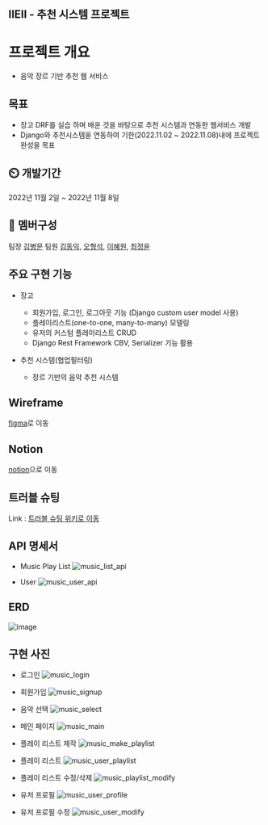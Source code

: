 ## IIEII - 추천 시스템 프로젝트

# **프로젝트 개요**

- 음악 장르 기반 추천 웹 서비스

## 목표

- 장고 DRF를 실습 하며 배운 것을 바탕으로 추천 시스템과 연동한 웹서비스 개발
- Django와 추천시스템을 연동하여 기한(2022.11.02 ~ 2022.11.08)내에 프로젝트 완성을 목표


## ⏲️ 개발기간
2022년 11월 2일 ~ 2022년 11월 8일

## 🧙 멤버구성
팀장 [김병문](https://github.com/kbm1933)
팀원 [김동익](https://github.com/DongIkkk), [오형석](https://github.com/auberr), [이혜원](https://github.com/wonprogrammer), [최정윤](https://github.com/uniqquej)

## 주요 구현 기능

- 장고
    - 회원가입, 로그인, 로그아웃 기능 (Django custom user model 사용)
    - 플레이리스트(one-to-one, many-to-many) 모델링
    - 유저의 커스텀 플레이리스트 CRUD
    - Django Rest Framework CBV, Serializer 기능 활용

- 추천 시스템(협업필터링)
    - 장르 기반의 음악 추천 시스템

## Wireframe
[figma](https://www.figma.com/file/61J4GBqSGcx69471DbFLZ7/4_team_project?node-id=6%3A2)로 이동

## Notion
[notion](https://www.notion.so/IIEII-73143dd9bd204b8298aa8a20959279ee#fcb6972857c24292b911b1badfdee7f9)으로 이동

## 트러블 슈팅
Link : [트러블 슈팅 위키로 이동](https://github.com/kbm1933/B2_IIEII_DRF/wiki/Editing-%ED%8A%B8%EB%9F%AC%EB%B8%94-%EC%8A%88%ED%8C%85)

## API 명세서
- Music Play List
![music_list_api](https://user-images.githubusercontent.com/55372753/200352093-29e35d99-4170-427f-8157-2e19fab4026a.png)

- User
![music_user_api](https://user-images.githubusercontent.com/55372753/200352177-c6815724-6dcc-4744-acbb-6880cc2cf8e7.png)

## ERD
![image](https://user-images.githubusercontent.com/55372753/200350562-ebfdc612-1d8f-4cad-b71f-0cd4ca19262a.png)

## 구현 사진
 - 로그인
 ![music_login](https://user-images.githubusercontent.com/55372753/200352607-ea792024-3ce3-49a8-a52b-7392b1d9db6e.png)

 - 회원가입
 ![music_signup](https://user-images.githubusercontent.com/55372753/200352719-ef5155cf-f0cd-4b84-ac92-2f2419908077.png)

 - 음악 선택
 ![music_select](https://user-images.githubusercontent.com/55372753/200352818-2560872e-f622-4a19-87c1-dbb4b1e8d8a8.png)

 - 메인 페이지
 ![music_main](https://user-images.githubusercontent.com/55372753/200352893-dd436f41-ee32-4fa7-886c-7bf520cb7ac8.png)

 - 플레이 리스트 제작
 ![music_make_playlist](https://user-images.githubusercontent.com/55372753/200352979-3c7c0f1c-c992-4437-84c6-6dff2b8056ea.png)

 - 플레이 리스트
 ![music_user_playlist](https://user-images.githubusercontent.com/55372753/200353354-cc019edc-5523-417b-9ade-b84279c3820f.png)

 - 플레이 리스트 수정/삭제
 ![music_playlist_modify](https://user-images.githubusercontent.com/55372753/200354128-4f026489-b5f9-4f70-81e9-fbbfcd559bc3.png)

 - 유저 프로필
 ![music_user_profile](https://user-images.githubusercontent.com/55372753/200353475-dd9ebfac-7912-429c-92de-6f924ec27e70.png)

 - 유저 프로필 수정
 ![music_user_modify](https://user-images.githubusercontent.com/55372753/200353697-062d514c-79d9-4497-a6ed-e8eda540d544.png)

